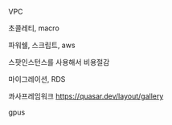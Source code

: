VPC 

초콜레티, macro 

파워쉘, 스크립트, aws

스팟인스턴스를 사용해서 비용절감

마이그레이션, RDS

콰사프레임워크
https://quasar.dev/layout/gallery

gpus